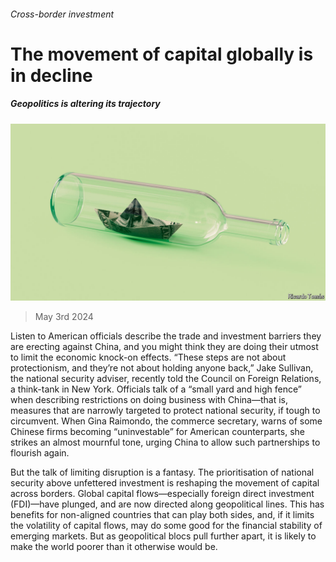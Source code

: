 ###### Cross-border investment

# The movement of capital globally is in decline 

##### Geopolitics is altering its trajectory 

![image](images/20240511_SRD003.jpg) 

> May 3rd 2024 

Listen to American officials describe the trade and investment barriers they are erecting against China, and you might think they are doing their utmost to limit the economic knock-on effects. “These steps are not about protectionism, and they’re not about holding anyone back,” Jake Sullivan, the national security adviser, recently told the Council on Foreign Relations, a think-tank in New York. Officials talk of a “small yard and high fence” when describing restrictions on doing business with China—that is, measures that are narrowly targeted to protect national security, if tough to circumvent. When Gina Raimondo, the commerce secretary, warns of some Chinese firms becoming “uninvestable” for American counterparts, she strikes an almost mournful tone, urging China to allow such partnerships to flourish again.

But the talk of limiting disruption is a fantasy. The prioritisation of national security above unfettered investment is reshaping the movement of capital across borders. Global capital flows—especially foreign direct investment (FDI)—have plunged, and are now directed along geopolitical lines. This has benefits for non-aligned countries that can play both sides, and, if it limits the volatility of capital flows, may do some good for the financial stability of emerging markets. But as geopolitical blocs pull further apart, it is likely to make the world poorer than it otherwise would be.

